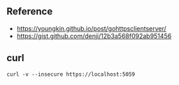 
## Reference

- https://youngkin.github.io/post/gohttpsclientserver/
- https://gist.github.com/denji/12b3a568f092ab951456

## curl

```
curl -v --insecure https://localhost:5059
```